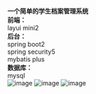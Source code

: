 **一个简单的学生档案管理系统**  
**前端：**  
layui mini2  
**后台：**  
spring boot2  
spring security5  
mybatis plus  
**数据库：**  
mysql  
![image](https://github.com/mer97/sfm-system/blob/main/img/01.png)
![image](https://github.com/mer97/sfm-system/blob/main/img/02.png)
![image](https://github.com/mer97/sfm-system/blob/main/img/03.png)

